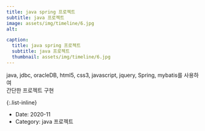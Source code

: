 ```yaml
---
title: java spring 프로젝트
subtitle: java 프로젝트
image: assets/img/timeline/6.jpg
alt: 

caption:
  title: java spring 프로젝트
  subtitle: java 프로젝트
  thumbnail: assets/img/timeline/6.jpg
---
```


java, jdbc, oracleDB, html5, css3, javascript, jquery, Spring, mybatis를 사용하여<br>
간단한 프로젝트 구현

{:.list-inline}

- Date: 2020-11 
- Category: java 프로젝트
